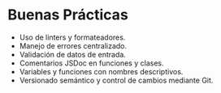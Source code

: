 # Buenas Prácticas

- Uso de linters y formateadores.
- Manejo de errores centralizado.
- Validación de datos de entrada.
- Comentarios JSDoc en funciones y clases.
- Variables y funciones con nombres descriptivos.
- Versionado semántico y control de cambios mediante Git.
